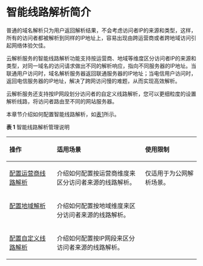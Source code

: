 # 智能线路解析简介<a name="dns_usermanual_0041"></a>

普通的域名解析只为用户返回解析结果，不会考虑访问者IP的来源和类型，这样，所有的访问者都被解析到同样的IP地址上，容易出现由跨运营商或者跨地域访问引起网络体验欠佳。

云解析服务的智能线路解析功能支持按运营商、地域等维度区分访问者IP的来源和类型，对同一域名的访问请求做出不同的解析响应，指向不同服务器的IP地址。当联通用户访问时，域名解析服务器返回联通服务器的IP地址；当电信用户访问时，返回电信服务器的IP地址，解决了跨网访问慢的难题，从而实现高效解析。

云解析服务还支持按IP网段划分访问者的自定义线路解析，您可以更细粒度的设置解析线路，将访问者路由至不同的网站服务器。

本章节介绍如何配置智能线路解析，如[表1](#table977612405507)所示。

**表 1**  智能线路解析管理说明

<a name="table977612405507"></a>
<table><thead align="left"><tr id="row87771409504"><th class="cellrowborder" valign="top" width="24.942494249424943%" id="mcps1.2.4.1.1"><p id="p15777740175016"><a name="p15777740175016"></a><a name="p15777740175016"></a>操作</p>
</th>
<th class="cellrowborder" valign="top" width="46.39463946394639%" id="mcps1.2.4.1.2"><p id="p47771140115015"><a name="p47771140115015"></a><a name="p47771140115015"></a>适用场景</p>
</th>
<th class="cellrowborder" valign="top" width="28.662866286628663%" id="mcps1.2.4.1.3"><p id="p11777174055015"><a name="p11777174055015"></a><a name="p11777174055015"></a>使用限制</p>
</th>
</tr>
</thead>
<tbody><tr id="row3777840175020"><td class="cellrowborder" valign="top" width="24.942494249424943%" headers="mcps1.2.4.1.1 "><p id="p167777403501"><a name="p167777403501"></a><a name="p167777403501"></a><a href="配置运营商线路解析.md">配置运营商线路解析</a></p>
</td>
<td class="cellrowborder" valign="top" width="46.39463946394639%" headers="mcps1.2.4.1.2 "><p id="p777716406501"><a name="p777716406501"></a><a name="p777716406501"></a>介绍如何配置按运营商维度来区分访问者来源的线路解析。</p>
</td>
<td class="cellrowborder" rowspan="3" valign="top" width="28.662866286628663%" headers="mcps1.2.4.1.3 "><p id="p20728174882110"><a name="p20728174882110"></a><a name="p20728174882110"></a>仅适用于为公网解析场景。</p>
</td>
</tr>
<tr id="row1577754016507"><td class="cellrowborder" valign="top" headers="mcps1.2.4.1.1 "><p id="p4777640105010"><a name="p4777640105010"></a><a name="p4777640105010"></a><a href="配置地域解析.md">配置地域解析</a></p>
</td>
<td class="cellrowborder" valign="top" headers="mcps1.2.4.1.2 "><p id="p3777134025015"><a name="p3777134025015"></a><a name="p3777134025015"></a>介绍如何配置按地域维度来区分访问者来源的线路解析。</p>
</td>
</tr>
<tr id="row48373019179"><td class="cellrowborder" valign="top" headers="mcps1.2.4.1.1 "><p id="p28373017178"><a name="p28373017178"></a><a name="p28373017178"></a><a href="配置自定义线路解析.md">配置自定义线路解析</a></p>
</td>
<td class="cellrowborder" valign="top" headers="mcps1.2.4.1.2 "><p id="p163785161205"><a name="p163785161205"></a><a name="p163785161205"></a>介绍如何配置按IP网段来区分访问者来源的线路解析。</p>
</td>
</tr>
</tbody>
</table>

